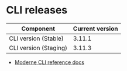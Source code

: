 # CLI releases

| Component             | Current version |
| --------------------- | --------------- |
| CLI version (Stable)  | 3.11.1          |
| CLI version (Staging) | 3.11.3          |

* [Moderne CLI reference docs](../user-documentation/moderne-cli/cli-reference.md)
